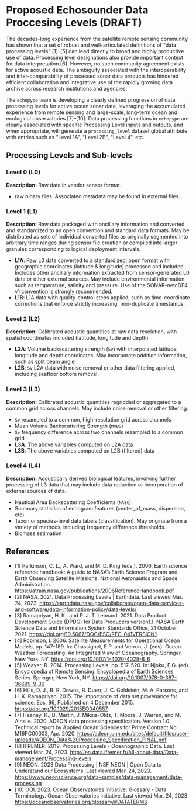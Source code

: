 # Proposed Echosounder Data Proccesing Levels (DRAFT)

The decades-long experience from the satellite remote sensing community has shown that a set of robust and well-articulated definitions of "data processing levels" [1]–[5] can lead directly to broad and highly productive use of data. Processing level designations also provide important context for data interpretation [6]. However, no such community agreement exists for active acoustic data. The ambiguity associated with the interoperability and inter-comparability of processed sonar data products has hindered efficient collaboration and integrative use of the rapidly growing data archive across research institutions and agencies.

The `echopype` team is developing a clearly defined progression of data processing levels for active ocean sonar data, leveraging the accumulated experience from remote sensing and large-scale, long-term ocean and ecological observatories [7]–[10]. Data processing functions in `echopype` are clearly associated with specific Processing Level inputs and outputs, and when appropriate, will generate a `processing_level` dataset global attribute with entries such as "Level 1A", "Level 2B", "Level 4", etc.


## Processing Levels and Sub-levels

### Level 0 (L0)

**Description:**  Raw data in vendor sensor format.

- raw binary files. Associated metadata may be found in external files.

### Level 1 (L1)

**Description:** Raw data packaged with ancillary information and converted and standardized to an open convention and standard data formats. May be distributed as sets of individual converted files as originally segmented into arbitrary time ranges during sensor file creation or compiled into larger granules corresponding to logical deployment intervals.

- **L1A**: Raw L0 data converted to a standardized, open format with geographic coordinates (latitude & longitude) processed and included. Includes other ancillary information extracted from sensor-generated L0 data or other external sources. May include environmental information such as temperature, salinity and pressure. Use of the SONAR-netcDF4 v1 convention is strongly recommended.
- **L1B**: L1A data with quality-control steps applied, such as time-coordinate corrections that enforce strictly increasing, non-duplicate timestamps.

### Level 2 (L2)

**Description:** Calibrated acoustic quantities at raw data resolution, with spatial coordinates included (latitude, longitude and depth)

- **L2A**: Volume backscattering strength (`Sv`) with interpolated latitude, longitude and depth coordinates. May incorporate addition information, such as  split beam angle
- **L2B**: `Sv` L2A data with noise removal or other data filtering applied, including seafloor bottom removal.

### Level 3 (L3)

**Description:** Calibrated acoustic quantities regridded or aggregated to a common grid across channels. May include noise removal or other filtering.

- `Sv` resampled to a common, high-resolution grid across channels
- Mean Volume Backscattering Strength (`MVBS`)
- `Sv` frequency difference across two channels resampled to a common grid
- **L3A**: The above variables computed on L2A data
- **L3B**: The above variables computed on L2B (filtered) data

### Level 4 (L4)

**Description:** Acoustically derived biological features, involving further processing of L3 data that may include data reduction or incorporation of external sources of data.

- Nautical Area Backscattering Coefficients (`NASC`)
- Summary statistics of echogram features (center_of_mass, dispersion, etc)
- Taxon or species-level data labels (classification). May originate from a variety of methods, including frequency difference thresholds.
- Biomass estimation


## References

- [1] Parkinson, C. L., A. Ward, and M. D. King (eds.). 2006. Earth science reference handbook: A guide to NASA’s Earth Science Program and Earth Observing Satellite Missions. National Aeronautics and Space Administration. https://atrain.nasa.gov/publications/2006ReferenceHandbook.pdf
- [2] NASA. 2021. Data Processing Levels | Earthdata. Last viewed Mar. 24, 2023. https://earthdata.nasa.gov/collaborate/open-data-services-and-software/data-information-policy/data-levels/
- [3] Ramapriyan, H. K., and P. J. T. Leonard. 2021. Data Product Development Guide (DPDG) for Data Producers version1.1. NASA Earth Science Data and Information System Standards Office, 21 October 2021. https://doi.org/10.5067/DOC/ESO/RFC-041VERSION1
- [4] Robinson, I. 2006. Satellite Measurements for Operational Ocean Models, pp. 147-189. In: Chassignet, E.P. and Verron, J. (eds). Ocean Weather Forecasting: An Integrated View of Oceanography. Springer, New York, NY. https://doi.org/10.1007/1-4020-4028-8_6
- [5] Weaver, R. 2014. Processing Levels, pp. 517-520. In: Njoku, E.G. (ed). Encyclopedia of Remote  Sensing. Encyclopedia of Earth Sciences Series. Springer, New York, NY.  https://doi.org/10.1007/978-0-387-36699-9_36
- [6] Hills, D. J., R. R. Downs, R. Duerr, J. C. Goldstein, M. A. Parsons, and H. K. Ramapriyan. 2015. The importance of data set provenance for science. Eos, 96, Published on 4 December 2015. https://doi.org/10.1029/2015EO040557
- [7] Heaney, K., B. Martin, J. Miksis-Olds, T. Moore, J. Warren, and M. Ainslie. 2020. ADEON data processing specification. Version 1.0. Technical report by Applied Ocean Sciences for Prime Contract No. M16PC00003, Apr. 2020. https://adeon.unh.edu/sites/default/files/user-uploads/ADEON_Data%20Processing_Specification_FINAL.pdf
- [8] IFREMER. 2019. Processing Levels - Oceanographic Data. Last viewed Mar. 24, 2023. http://en.data.ifremer.fr/All-about-data/Data-management/Processing-levels
- [9] NEON. 2023 Data Processing | NSF NEON | Open Data to Understand our Ecosystems. Last viewed Mar. 24, 2023. https://www.neonscience.org/data-samples/data-management/data-processing
- [10] OOI. 2023. Ocean Observatories Initiative: Glossary - Data Terminology. Ocean Observatories Initiative. Last viewed Mar. 24, 2023. https://oceanobservatories.org/glossary/#DATATERMS
